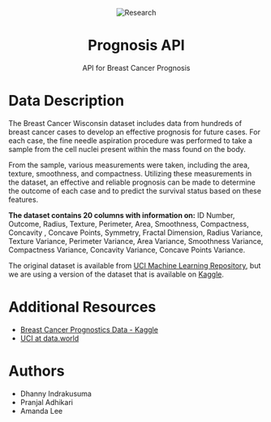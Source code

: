 <div align="center">

![Research](https://www.houstonmethodist.org/-/media/images/research/cancer-center/cancer_center_banner_1140x400.ashx?h=400&iar=0&mw=1382&w=1140&hash=28362AFB38ACA244FB16263E4AA3E267)
# Prognosis API

API for Breast Cancer Prognosis

</div>

#

# Data Description
The Breast Cancer Wisconsin dataset includes data from hundreds of breast cancer cases to develop an effective prognosis for future cases. 
For each case, the fine needle aspiration procedure was performed to take a sample from the cell nuclei present within the mass found on the body.

From the sample, various measurements were taken, including the area, texture, smoothness, and compactness.
Utilizing these measurements in the dataset, an effective and reliable prognosis can be made to determine the outcome of each case and to predict the survival status based on these features.

**The dataset contains 20 columns with information on:** ID Number, Outcome, Radius, Texture, Perimeter, Area, Smoothness, Compactness, Concavity , Concave Points, Symmetry, Fractal Dimension, Radius Variance, Texture Variance, Perimeter Variance, Area Variance, Smoothness Variance, Compactness Variance, Concavity Variance, Concave Points Variance.

The original dataset is available from [UCI Machine Learning Repository](https://archive.ics.uci.edu/ml/datasets/Breast+Cancer+Wisconsin+(Prognostic)), but we are using a version of the dataset that is available on [Kaggle](https://www.kaggle.com/datasets/thedevastator/improve-breast-cancer-prognostics-using-machine).

# Additional Resources
* [Breast Cancer Prognostics Data - Kaggle](https://www.kaggle.com/datasets/thedevastator/improve-breast-cancer-prognostics-using-machine)
* [UCI at data.world](https://data.world/uci/breast-cancer-wisconsin-prognostic)

# Authors
* Dhanny Indrakusuma
* Pranjal Adhikari
* Amanda Lee
